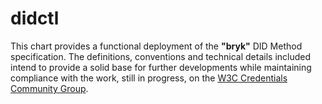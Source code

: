 # didctl

This chart provides a functional deployment of the __"bryk"__ DID Method specification.
The definitions, conventions and technical details included intend to provide a solid
base for further developments while maintaining compliance with the work, still in progress,
on the [W3C Credentials Community Group](https://w3c-ccg.github.io/did-spec/).